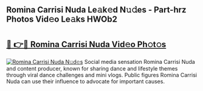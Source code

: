 ## Romina Carrisi Nuda Le𝚊k𝚎d N𝚞𝚍es - Part-hrz Photos Vid𝚎o Le𝚊ks HWOb2

# <h2><a href="http://fbd0o5.evod.top/?m=Romina+Carrisi+Nuda">🔗 👉🔴 Romina Carrisi Nuda Vid𝚎o Ph𝚘t𝚘s</a></h2>

[![Romina Carrisi Nuda N𝚞d𝚎s](https://i.imgur.com/8V9OHl7.gif)](http://fbd0o5.evod.top/?m=Romina+Carrisi+Nuda)
Social media sensation Romina Carrisi Nuda and content producer, known for sharing dance and lifestyle themes through viral dance challenges and mini vlogs. Public figures Romina Carrisi Nuda can use their influence to advocate for important causes. 
